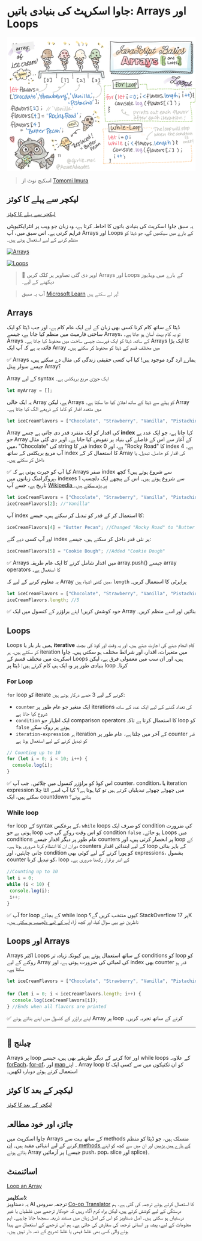 <!--
CO_OP_TRANSLATOR_METADATA:
{
  "original_hash": "3f7f87871312cf6cc12662da7d973182",
  "translation_date": "2025-08-25T21:46:39+00:00",
  "source_file": "2-js-basics/4-arrays-loops/README.md",
  "language_code": "ur"
}
-->
# جاوا اسکرپٹ کی بنیادی باتیں: Arrays اور Loops

![جاوا اسکرپٹ کی بنیادی باتیں - Arrays](../../../../translated_images/webdev101-js-arrays.439d7528b8a294558d0e4302e448d193f8ad7495cc407539cc81f1afe904b470.ur.png)
> اسکیچ نوٹ از [Tomomi Imura](https://twitter.com/girlie_mac)

## لیکچر سے پہلے کا کوئز
[لیکچر سے پہلے کا کوئز](https://ff-quizzes.netlify.app/web/quiz/13)

یہ سبق جاوا اسکرپٹ کی بنیادی باتوں کا احاطہ کرتا ہے، وہ زبان جو ویب پر انٹرایکٹیویٹی فراہم کرتی ہے۔ اس سبق میں، آپ Arrays اور Loops کے بارے میں سیکھیں گے، جو ڈیٹا کو منظم کرنے کے لیے استعمال ہوتے ہیں۔

[![Arrays](https://img.youtube.com/vi/1U4qTyq02Xw/0.jpg)](https://youtube.com/watch?v=1U4qTyq02Xw "Arrays")

[![Loops](https://img.youtube.com/vi/Eeh7pxtTZ3k/0.jpg)](https://www.youtube.com/watch?v=Eeh7pxtTZ3k "Loops")

> 🎥 اوپر دی گئی تصاویر پر کلک کریں Arrays اور Loops کے بارے میں ویڈیوز دیکھنے کے لیے۔

> آپ یہ سبق [Microsoft Learn](https://docs.microsoft.com/learn/modules/web-development-101-arrays/?WT.mc_id=academic-77807-sagibbon) پر لے سکتے ہیں!

## Arrays

ڈیٹا کے ساتھ کام کرنا کسی بھی زبان کے لیے ایک عام کام ہے، اور جب ڈیٹا کو ایک ساختی فارمیٹ میں منظم کیا جاتا ہے، جیسے Arrays، تو یہ کام بہت آسان ہو جاتا ہے۔ Arrays کے ساتھ، ڈیٹا کو ایک فہرست جیسی ساخت میں محفوظ کیا جاتا ہے۔ Arrays کا ایک بڑا فائدہ یہ ہے کہ آپ ایک Array میں مختلف قسم کے ڈیٹا کو محفوظ کر سکتے ہیں۔

✅ Arrays ہمارے ارد گرد موجود ہیں! کیا آپ کسی حقیقی زندگی کی مثال دے سکتے ہیں، جیسے سولر پینل Array؟

Array کے لیے syntax ایک جوڑی مربع بریکٹس ہے۔

```javascript
let myArray = [];
```

یہ ایک خالی Array ہے، لیکن Arrays کو پہلے سے ڈیٹا کے ساتھ اعلان کیا جا سکتا ہے۔ Array میں متعدد اقدار کو کاما کے ذریعے الگ کیا جاتا ہے۔

```javascript
let iceCreamFlavors = ["Chocolate", "Strawberry", "Vanilla", "Pistachio", "Rocky Road"];
```

Array کی اقدار کو ایک منفرد قدر دی جاتی ہے جسے **index** کہا جاتا ہے، جو ایک عدد ہے جو Array کے آغاز سے اس کے فاصلے کی بنیاد پر تفویض کیا جاتا ہے۔ اوپر دی گئی مثال میں، "Chocolate" کی string قدر کا index 0 ہے، اور "Rocky Road" کا index 4 ہے۔ آپ مربع بریکٹس کے ساتھ index کا استعمال کر کے Array کی اقدار کو حاصل، تبدیل، یا داخل کر سکتے ہیں۔

✅ کیا آپ کو حیرت ہوتی ہے کہ Arrays صفر index سے شروع ہوتے ہیں؟ کچھ پروگرامنگ زبانوں میں، indexes 1 سے شروع ہوتے ہیں۔ اس کے پیچھے ایک دلچسپ تاریخ ہے، جسے آپ [Wikipedia پر پڑھ سکتے ہیں](https://en.wikipedia.org/wiki/Zero-based_numbering)۔

```javascript
let iceCreamFlavors = ["Chocolate", "Strawberry", "Vanilla", "Pistachio", "Rocky Road"];
iceCreamFlavors[2]; //"Vanilla"
```

آپ index کا استعمال کر کے قدر کو تبدیل کر سکتے ہیں، جیسے:

```javascript
iceCreamFlavors[4] = "Butter Pecan"; //Changed "Rocky Road" to "Butter Pecan"
```

اور آپ کسی دیے گئے index پر نئی قدر داخل کر سکتے ہیں، جیسے:

```javascript
iceCreamFlavors[5] = "Cookie Dough"; //Added "Cookie Dough"
```

✅ Arrays میں اقدار شامل کرنے کا ایک عام طریقہ array.push() جیسے array operators کا استعمال ہے۔

یہ معلوم کرنے کے لیے کہ Array میں کتنی اشیاء ہیں، `length` پراپرٹی کا استعمال کریں۔

```javascript
let iceCreamFlavors = ["Chocolate", "Strawberry", "Vanilla", "Pistachio", "Rocky Road"];
iceCreamFlavors.length; //5
```

✅ خود کوشش کریں! اپنے براؤزر کے کنسول میں ایک Array بنائیں اور اسے منظم کریں۔

## Loops

Loops ہمیں بار بار یا **iterative** کام انجام دینے کی اجازت دیتے ہیں، اور یہ وقت اور کوڈ کی بچت کر سکتے ہیں۔ ہر iteration میں متغیرات، اقدار، اور شرائط مختلف ہو سکتی ہیں۔ جاوا اسکرپٹ میں مختلف قسم کے Loops ہیں، اور ان سب میں معمولی فرق ہے، لیکن بنیادی طور پر وہ ایک ہی کام کرتے ہیں: ڈیٹا پر loop کرنا۔

### For Loop

`for` loop کو iterate کرنے کے لیے 3 حصے درکار ہوتے ہیں:
- `counter` ایک متغیر جو عام طور پر iterations کی تعداد گننے کے لیے ایک عدد کے ساتھ شروع کیا جاتا ہے
- `condition` ایک اظہار جو comparison operators کا استعمال کرتا ہے تاکہ loop کو `false` ہونے پر روک سکے
- `iteration-expression` ہر iteration کے آخر میں چلتا ہے، عام طور پر counter قدر کو تبدیل کرنے کے لیے استعمال ہوتا ہے

```javascript
// Counting up to 10
for (let i = 0; i < 10; i++) {
  console.log(i);
}
```

✅ اس کوڈ کو براؤزر کنسول میں چلائیں۔ جب آپ counter، condition، یا iteration expression میں چھوٹے چھوٹے تبدیلیاں کرتے ہیں تو کیا ہوتا ہے؟ کیا آپ اسے الٹا چلا سکتے ہیں، ایک countdown بناتے ہوئے؟

### While loop

`for` loop کے syntax کے برعکس، `while` loops کو صرف ایک condition کی ضرورت ہوتی ہے جو loop کو اس وقت روکے گی جب condition `false` ہو جائے۔ Loops میں conditions عام طور پر دیگر اقدار جیسے counters پر انحصار کرتی ہیں، اور loop کے دوران ان کا انتظام کرنا ضروری ہوتا ہے۔ counters کے لیے ابتدائی اقدار loop کے باہر بنائی جانی چاہئیں، اور condition کو پورا کرنے کے لیے کوئی بھی expressions، بشمول counter کو تبدیل کرنا، loop کے اندر برقرار رکھنا ضروری ہے۔

```javascript
//Counting up to 10
let i = 0;
while (i < 10) {
 console.log(i);
 i++;
}
```

✅ آپ for loop کے بجائے while loop کیوں منتخب کریں گے؟ StackOverflow پر 17K ناظرین نے یہی سوال کیا، اور کچھ آراء [آپ کے لیے دلچسپ ہو سکتی ہیں](https://stackoverflow.com/questions/39969145/while-loops-vs-for-loops-in-javascript)۔

## Loops اور Arrays

Arrays اکثر Loops کے ساتھ استعمال ہوتے ہیں کیونکہ زیادہ تر conditions کو loop کو روکنے کے لیے Array کی لمبائی کی ضرورت ہوتی ہے، اور index بھی counter قدر ہو سکتا ہے۔

```javascript
let iceCreamFlavors = ["Chocolate", "Strawberry", "Vanilla", "Pistachio", "Rocky Road"];

for (let i = 0; i < iceCreamFlavors.length; i++) {
  console.log(iceCreamFlavors[i]);
} //Ends when all flavors are printed
```

✅ اپنے براؤزر کے کنسول میں اپنے بنائے ہوئے Array پر loop کرنے کے ساتھ تجربہ کریں۔

---

## 🚀 چیلنج

Arrays پر loop کرنے کے دیگر طریقے بھی ہیں، جیسے for اور while loops کے علاوہ۔ [forEach](https://developer.mozilla.org/docs/Web/JavaScript/Reference/Global_Objects/Array/forEach)، [for-of](https://developer.mozilla.org/docs/Web/JavaScript/Reference/Statements/for...of)، اور [map](https://developer.mozilla.org/docs/Web/JavaScript/Reference/Global_Objects/Array/map)۔ اپنے Array loop کو ان تکنیکوں میں سے کسی ایک کا استعمال کرتے ہوئے دوبارہ لکھیں۔

## لیکچر کے بعد کا کوئز
[لیکچر کے بعد کا کوئز](https://ff-quizzes.netlify.app/web/quiz/14)

## جائزہ اور خود مطالعہ

جاوا اسکرپٹ میں Arrays کے ساتھ بہت سے methods منسلک ہیں، جو ڈیٹا کو منظم کرنے کے لیے انتہائی مفید ہیں۔ [ان methods کے بارے میں پڑھیں](https://developer.mozilla.org/docs/Web/JavaScript/Reference/Global_Objects/Array) اور ان میں سے کچھ کو اپنے بنائے ہوئے Array پر آزمائیں (جیسے push، pop، slice اور splice)۔

## اسائنمنٹ

[Loop an Array](assignment.md)

**ڈسکلیمر**:  
یہ دستاویز AI ترجمہ سروس [Co-op Translator](https://github.com/Azure/co-op-translator) کا استعمال کرتے ہوئے ترجمہ کی گئی ہے۔ ہم درستگی کے لیے کوشش کرتے ہیں، لیکن براہ کرم آگاہ رہیں کہ خودکار ترجمے میں غلطیاں یا غیر درستیاں ہو سکتی ہیں۔ اصل دستاویز کو اس کی اصل زبان میں مستند ذریعہ سمجھا جانا چاہیے۔ اہم معلومات کے لیے، پیشہ ور انسانی ترجمہ کی سفارش کی جاتی ہے۔ ہم اس ترجمے کے استعمال سے پیدا ہونے والی کسی بھی غلط فہمی یا غلط تشریح کے ذمہ دار نہیں ہیں۔
